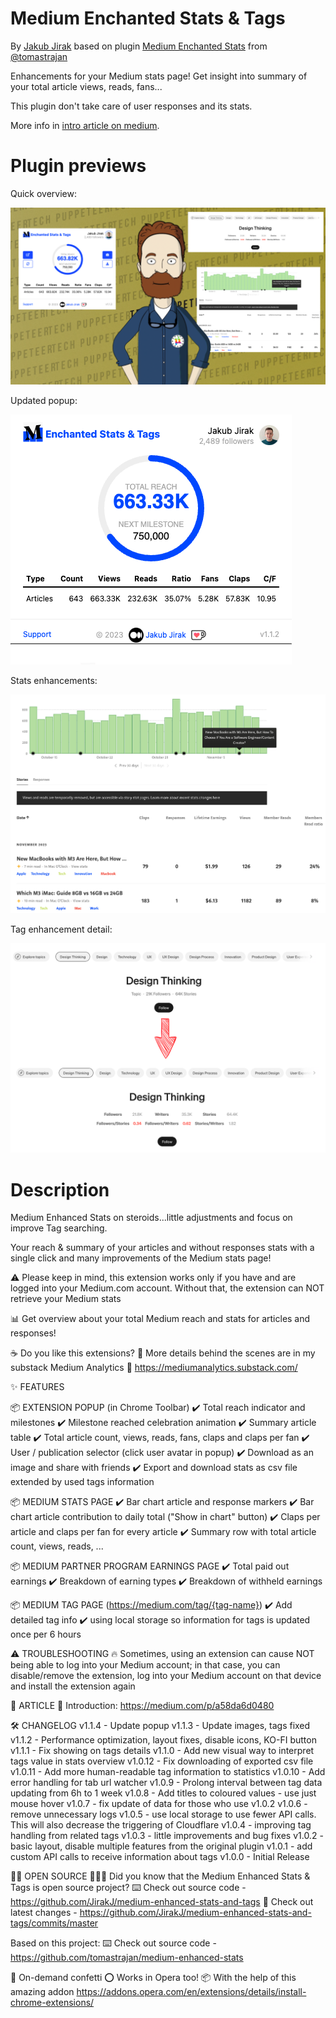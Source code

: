 # Medium Enchanted Stats & Tags
By [Jakub Jirak](https://jakubjirak.medium.com) based on plugin [Medium Enchanted Stats](https://chrome.google.com/webstore/detail/medium-Enhanced-stats/jnomnfoenpdinfkpaaigokicgcfkomjo) from [@tomastrajan](https://twitter.com/tomastrajan)

Enhancements for your Medium stats page! Get insight into summary of your total article views, reads, fans...

This plugin don't take care of user responses and its stats.

More info in [intro article on medium](https://medium.com/@jakubjirak/medium-enhanced-stats-tags-a58da6d0480).

# Plugin previews

Quick overview:

![Medium Enchanted Stats & Tags](https://raw.githubusercontent.com/JirakJ/medium-enhanced-stats-and-tags/master/assets/img_2.png)

Updated popup:

![Medium Enchanted Stats & Tags](https://raw.githubusercontent.com/JirakJ/medium-enhanced-stats-and-tags/master/assets/img_4.png)

Stats enhancements:

![Medium Enchanted Stats & Tags](https://raw.githubusercontent.com/JirakJ/medium-enhanced-stats-and-tags/master/assets/img_1.png)

Tag enhancement detail:

![Medium Enchanted Stats & Tags](https://raw.githubusercontent.com/JirakJ/medium-enhanced-stats-and-tags/master/assets/img_3.png)


# Description

Medium Enhanced Stats on steroids...little adjustments and focus on improve Tag searching.

Your reach & summary of your articles and without responses stats with a single click and many improvements of the Medium stats page!

⚠️ Please keep in mind, this extension works only if you have and are logged into your Medium.com account. Without that, the extension can NOT retrieve your Medium stats


📊 Get overview about your total Medium reach and stats for articles and responses!

☕ Do you like this extensions?
🤝 More details behind the scenes are in my substack Medium Analytics
🔗 https://mediumanalytics.substack.com/

✨ FEATURES

📦 EXTENSION POPUP (in Chrome Toolbar)
✔️ Total reach indicator and milestones
✔️ Milestone reached celebration animation
✔️ Summary article table
✔️ Total article count, views, reads, fans, claps and claps per fan
✔️ User / publication selector (click user avatar in popup)
✔️ Download as an image and share with friends
✔️ Export and download stats as csv file extended by used tags information


📦 MEDIUM STATS PAGE
✔️ Bar chart article and response markers
✔️ Bar chart article contribution to daily total ("Show in chart" button)
✔️ Claps per article and claps per fan for every article
✔️ Summary row with total article count, views, reads, ...


📦 MEDIUM PARTNER PROGRAM EARNINGS PAGE
✔️ Total paid out earnings
✔️ Breakdown of earning types
✔️ Breakdown of withheld earnings


📦 MEDIUM TAG PAGE (https://medium.com/tag/{tag-name})
✔️ Add detailed tag info
✔️ using local storage so information for tags is updated once per 6 hours


⚠️ TROUBLESHOOTING
🔥 Sometimes, using an extension can cause NOT being able to log into your Medium account; in that case, you can disable/remove the extension, log into your Medium account on that device and install the extension again

📖 ARTICLE
🤝 Introduction: https://medium.com/p/a58da6d0480

🛠️ CHANGELOG
v1.1.4 - Update popup
v1.1.3 - Update images, tags fixed
v1.1.2 - Performance optimization, layout fixes, disable icons, KO-FI button
v1.1.1 - Fix showing on tags details
v1.1.0 - Add new visual way to interpret tags value in stats overview
v1.0.12 - Fix downloading of exported csv file
v1.0.11 - Add more human-readable tag information to statistics
v1.0.10 - Add error handling for tab url watcher
v1.0.9 - Prolong interval between tag data updating from 6h to 1 week
v1.0.8 - Add titles to coloured values - use just mouse hover
v1.0.7 - fix update of data for those who use v1.0.2
v1.0.6 - remove unnecessary logs
v1.0.5 - use local storage to use fewer API calls. This will also decrease the triggering of Cloudflare
v1.0.4 - improving tag handling from related tags
v1.0.3 - little improvements and bug fixes
v1.0.2 - basic layout, disable multiple features from the original plugin
v1.0.1 - add custom API calls to receive information about tags
v1.0.0 - Initial Release

🤲🏻 OPEN SOURCE
👨🏻‍💻️ Did you know that the Medium Enhanced Stats & Tags is open source project?
⌨️ Check out source code -https://github.com/JirakJ/medium-enhanced-stats-and-tags
🔀 Check out latest changes - https://github.com/JirakJ/medium-enhanced-stats-and-tags/commits/master

Based on this project:
⌨️ Check out source code - https://github.com/tomastrajan/medium-enhanced-stats

🎉 On-demand confetti
⭕ Works in Opera too!
📦 With the help of this amazing addon
https://addons.opera.com/en/extensions/details/install-chrome-extensions/